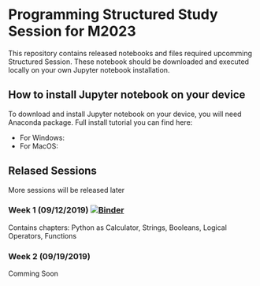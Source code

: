 # Programming Structured Study Session for M2023
This repository contains released notebooks and files required upcomming Structured Session. These notebook should be downloaded and executed locally on your own Jupyter notebook installation.

## How to install Jupyter notebook on your device
To download and install Jupyter notebook on your device, you will need Anaconda package. Full install tutorial you can find here:
- For Windows: 
- For MacOS: 

## Relased Sessions
More sessions will be released later

### Week 1 (09/12/2019) [![Binder](https://mybinder.org/badge_logo.svg)](https://mybinder.org/v2/gh/MinervaAcademicTeam/SSS2023/master?filepath=Week%201)
Contains chapters: Python as Calculator, Strings, Booleans, Logical Operators, Functions

### Week 2 (09/19/2019)
Comming Soon
